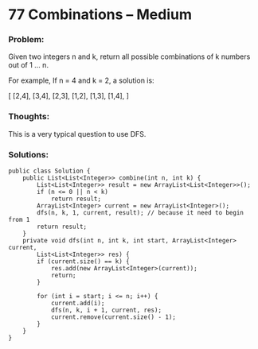 # 77 Combinations – Medium


### Problem:



Given two integers n and k, return all possible combinations of k numbers out of 1 … n.

For example,
If n = 4 and k = 2, a solution is:

[
  [2,4],
  [3,4],
  [2,3],
  [1,2],
  [1,3],
  [1,4],
]

### Thoughts:



This is a very typical question to use DFS.


### Solutions:



```
public class Solution {
    public List<List<Integer>> combine(int n, int k) {
        List<List<Integer>> result = new ArrayList<List<Integer>>();
        if (n <= 0 || n < k)
            return result;
        ArrayList<Integer> current = new ArrayList<Integer>();
        dfs(n, k, 1, current, result); // because it need to begin from 1
        return result;
    }
    private void dfs(int n, int k, int start, ArrayList<Integer> current,
        List<List<Integer>> res) {
        if (current.size() == k) {
            res.add(new ArrayList<Integer>(current));
            return;
        }
 
        for (int i = start; i <= n; i++) {
            current.add(i);
            dfs(n, k, i + 1, current, res);
            current.remove(current.size() - 1);
        }
    }
}
```